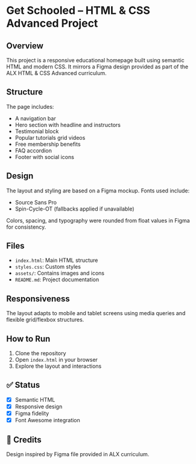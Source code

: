 # Get Schooled – HTML & CSS Advanced Project

##  Overview
This project is a responsive educational homepage built using semantic HTML and modern CSS. It mirrors a Figma design provided as part of the ALX HTML & CSS Advanced curriculum.

##  Structure
The page includes:
- A navigation bar
- Hero section with headline and instructors
- Testimonial block
- Popular tutorials grid videos
- Free membership benefits
- FAQ accordion
- Footer with social icons

##  Design
The layout and styling are based on a Figma mockup. Fonts used include:
- Source Sans Pro
- Spin-Cycle-OT (fallbacks applied if unavailable)

Colors, spacing, and typography were rounded from float values in Figma for consistency.

##  Files
- `index.html`: Main HTML structure
- `styles.css`: Custom styles
- `assets/`: Contains images and icons
- `README.md`: Project documentation

##  Responsiveness
The layout adapts to mobile and tablet screens using media queries and flexible grid/flexbox structures.

##  How to Run
1. Clone the repository
2. Open `index.html` in your browser
3. Explore the layout and interactions

## ✅ Status
- [x] Semantic HTML
- [x] Responsive design
- [x] Figma fidelity
- [x] Font Awesome integration

## 🔗 Credits
Design inspired by Figma file provided in ALX curriculum.
